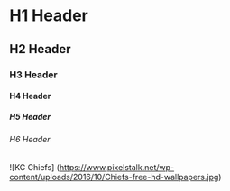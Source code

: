 # H1 Header
## H2 Header
### H3 Header
#### H4 Header
##### H5 Header
###### H6 Header

![KC Chiefs] (https://www.pixelstalk.net/wp-content/uploads/2016/10/Chiefs-free-hd-wallpapers.jpg)
